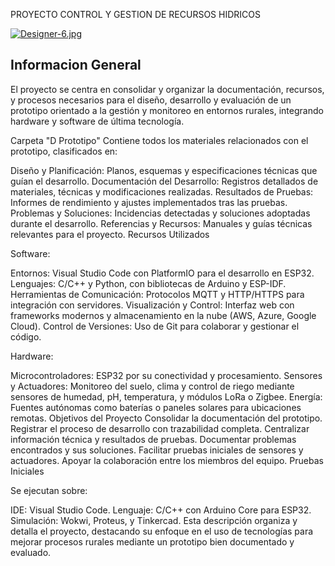 PROYECTO CONTROL Y GESTION DE RECURSOS HIDRICOS

[![Designer-6.jpg](https://i.postimg.cc/PJJymyd1/Designer-6.jpg)](https://postimg.cc/q6f2r8h7)

## Informacion General

El proyecto se centra en consolidar y organizar la documentación, recursos, y procesos necesarios para el diseño, desarrollo y evaluación de un prototipo orientado a la gestión y monitoreo en entornos rurales, integrando hardware y software de última tecnología.

Carpeta "D Prototipo"
Contiene todos los materiales relacionados con el prototipo, clasificados en:

Diseño y Planificación: Planos, esquemas y especificaciones técnicas que guían el desarrollo.
Documentación del Desarrollo: Registros detallados de materiales, técnicas y modificaciones realizadas.
Resultados de Pruebas: Informes de rendimiento y ajustes implementados tras las pruebas.
Problemas y Soluciones: Incidencias detectadas y soluciones adoptadas durante el desarrollo.
Referencias y Recursos: Manuales y guías técnicas relevantes para el proyecto.
Recursos Utilizados

Software:

Entornos: Visual Studio Code con PlatformIO para el desarrollo en ESP32.
Lenguajes: C/C++ y Python, con bibliotecas de Arduino y ESP-IDF.
Herramientas de Comunicación: Protocolos MQTT y HTTP/HTTPS para integración con servidores.
Visualización y Control: Interfaz web con frameworks modernos y almacenamiento en la nube (AWS, Azure, Google Cloud).
Control de Versiones: Uso de Git para colaborar y gestionar el código.

Hardware:

Microcontroladores: ESP32 por su conectividad y procesamiento.
Sensores y Actuadores: Monitoreo del suelo, clima y control de riego mediante sensores de humedad, pH, temperatura, y módulos LoRa o Zigbee.
Energía: Fuentes autónomas como baterías o paneles solares para ubicaciones remotas.
Objetivos del Proyecto
Consolidar la documentación del prototipo.
Registrar el proceso de desarrollo con trazabilidad completa.
Centralizar información técnica y resultados de pruebas.
Documentar problemas encontrados y sus soluciones.
Facilitar pruebas iniciales de sensores y actuadores.
Apoyar la colaboración entre los miembros del equipo.
Pruebas Iniciales

Se ejecutan sobre:

IDE: Visual Studio Code.
Lenguaje: C/C++ con Arduino Core para ESP32.
Simulación: Wokwi, Proteus, y Tinkercad.
Esta descripción organiza y detalla el proyecto, destacando su enfoque en el uso de tecnologías para mejorar procesos rurales mediante un prototipo bien documentado y evaluado.
